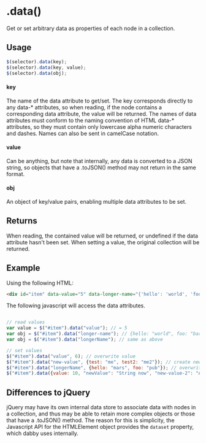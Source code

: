 # .data()

Get or set arbitrary data as properties of each node in a collection.

## Usage

```javascript
$(selector).data(key);
$(selector).data(key, value);
$(selector).data(obj);
```

#### key

The name of the data attribute to get/set. The key corresponds directly to any data-\* attributes, so when reading, if the node contains a corresponding data attribute, the value will be returned. The names of data attributes must conform to the naming convention of HTML data-\* attributes, so they must contain only lowercase alpha numeric characters and dashes. Names can also be sent in camelCase notation.

#### value

Can be anything, but note that internally, any data is converted to a JSON string, so objects that have a .toJSON() method may not return in the same format.

#### obj

An object of key/value pairs, enabling multiple data attributes to be set.

## Returns

When reading, the contained value will be returned, or undefined if the data attribute hasn't been set. When setting a value, the original collection will be returned.

## Example

Using the following HTML:

```html
<div id="item" data-value="5" data-longer-name="{'hello': 'world', 'foo': 'bar'}"></div>
```

The following javascript will access the data attributes.

```javascript

// read values
var value = $("#item").data("value"); // = 5
var obj = $("#item").data("longer-name"); // {hello: "world", foo: "bar"} - native javascript object
var obj = $("#item").data("longerName"); // same as above

// set values
$("#item").data("value", 6); // overwrite value
$("#item").data("new-value", {test: "me", test2: "me2"}); // create new value - object
$("#item").data("longerName", {hello: "mars", foo: "pub"}); // overwrite value
$("#item").data({value: 10, "newValue": "String now", "new-value-2": "Another string?"}); // set values as objects
```

## Differences to jQuery

jQuery may have its own internal data store to associate data with nodes in a collection, and thus may be able to retain more complex objects or those that have a .toJSON() method. The reason for this is simplicity, the Javascript API for the HTMLElement object provides the `dataset` property, which dabby uses internally.
